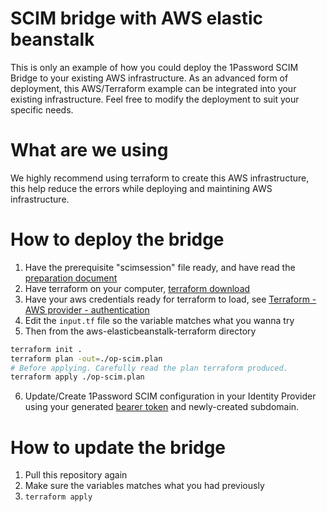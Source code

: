 # SCIM bridge with AWS elastic beanstalk

This is only an example of how you could deploy the 1Password SCIM Bridge to your existing AWS infrastructure. As an advanced form of deployment, this AWS/Terraform example can be integrated into your existing infrastructure. Feel free to modify the deployment to suit your specific needs.

# What are we using

We highly recommend using terraform to create this AWS infrastructure, this help reduce the errors while deploying and maintining AWS infrastructure.

# How to deploy the bridge

1. Have the prerequisite "scimsession" file ready, and have read the [preparation document](../Preparation.md)
2. Have terraform on your computer, [terraform download](https://www.terraform.io/downloads.html)
3. Have your aws credentials ready for terraform to load, see [Terraform - AWS provider - authentication](https://registry.terraform.io/providers/hashicorp/aws/latest/docs#authentication)
4. Edit the `input.tf` file so the variable matches what you wanna try
5. Then from the aws-elasticbeanstalk-terraform directory

```sh
terraform init .
terraform plan -out=./op-scim.plan
# Before applying. Carefully read the plan terraform produced.
terraform apply ./op-scim.plan 
```
6. Update/Create 1Password SCIM configuration in your Identity Provider using your generated [bearer token](/PREPARATION.md) and newly-created subdomain.

# How to update the bridge

1. Pull this repository again
2. Make sure the variables matches what you had previously
3. `terraform apply`